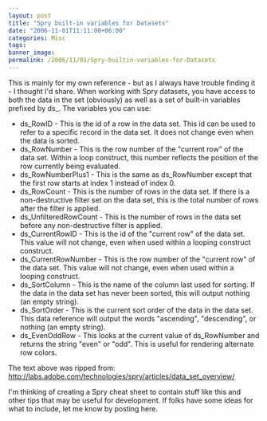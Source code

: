 ```yaml
---
layout: post
title: "Spry built-in variables for Datasets"
date: "2006-11-01T11:11:00+06:00"
categories: Misc 
tags: 
banner_image: 
permalink: /2006/11/01/Spry-builtin-variables-for-Datasets
---
```


This is mainly for my own reference - but as I always have trouble finding it - I thought I'd share. When working with Spry datasets, you have access to both the data in the set (obviously) as well as a set of built-in variables prefixed by ds_. The variables you can use:


<ul>
<li>ds_RowID - This is the id of a row in the data set. This id can be used to refer to a specific record in the data set. It does not change even when the data is sorted.
<li>ds_RowNumber - This is the row number of the "current row" of the data set. Within a loop construct, this number reflects the position of the row currently being evaluated.
<li>ds_RowNumberPlus1 - This is the same as ds_RowNumber except that the first row starts at index 1 instead of index 0.
<li>ds_RowCount - This is the number of rows in the data set. If there is a non-destructive filter set on the data set, this is the total number of rows after the filter is applied.
<li>ds_UnfilteredRowCount - This is the number of rows in the data set before any non-destructive filter is applied.
<li>ds_CurrentRowID - This is the id of the "current row" of the data set. This value will not change, even when used within a looping construct construct.
<li>ds_CurrentRowNumber - This is the row number of the "current row" of the data set. This value will not change, even when used within a looping construct.
<li>ds_SortColumn - This is the name of the column last used for sorting. If the data in the data set has never been sorted, this will output nothing (an empty string).
<li>ds_SortOrder - This is the current sort order of the data in the data set. This data reference will output the words "ascending", "descending", or nothing (an empty string).
<li>ds_EvenOddRow - This looks at the current value of ds_RowNumber and returns the string "even" or "odd". This is useful for rendering alternate row colors.
</ul>

The text above was ripped from: <a href="http://labs.adobe.com/technologies/spry/articles/data_set_overview/">http://labs.adobe.com/technologies/spry/articles/data_set_overview/</a>

I'm thinking of creating a Spry cheat sheet to contain stuff like this and other tips that may be useful for development. If folks have some ideas for what to include, let me know by posting here.